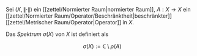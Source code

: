 Sei $(X, \| \cdot \|)$ ein [[zettel/Normierter Raum|normierter Raum]], $A : X \to X$ ein [[zettel/Normierter Raum/Operator/Beschränktheit|beschränkter]] [[zettel/Metrischer Raum/Operator|Operator]] in $X$.

Das *Spektrum* $\sigma(X)$ von $X$ ist definiert als

$$
	\sigma(X) := \mathbb{C} \setminus \rho(A)
$$